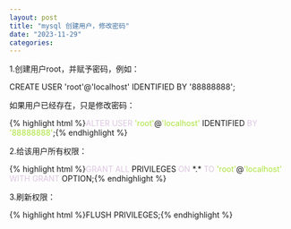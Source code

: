 ```yaml
---
layout: post
title: "mysql 创建用户，修改密码"
date: "2023-11-29"
categories: 
---
```

<p>1.创建用户root，并赋予密码，例如：</p>
<p>CREATE USER &#39;root&#39;@&#39;localhost&#39; IDENTIFIED BY &#39;88888888&#39;;</p>
<p>如果用户已经存在，只是修改密码：</p>
{% highlight html %}<span style="color:#dcc6e0">ALTER</span> <span style="color:#dcc6e0">USER</span> <span style="color:#abe338">&#39;root&#39;</span>@<span style="color:#abe338">&#39;localhost&#39;</span> IDENTIFIED <span style="color:#dcc6e0">BY</span> <span style="color:#abe338">&#39;88888888&#39;</span>;{% endhighlight %}
<p>2.给该用户所有权限：</p>
{% highlight html %}<span style="color:#dcc6e0">GRANT</span> <span style="color:#dcc6e0">ALL</span> PRIVILEGES <span style="color:#dcc6e0">ON</span> *.* <span style="color:#dcc6e0">TO</span> <span style="color:#abe338">&#39;root&#39;</span>@<span style="color:#abe338">&#39;localhost&#39;</span> <span style="color:#dcc6e0">WITH</span> <span style="color:#dcc6e0">GRANT</span> OPTION;{% endhighlight %}
<p>3.刷新权限：</p>
{% highlight html %}FLUSH PRIVILEGES;{% endhighlight %}
